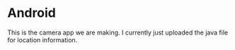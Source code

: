 # Android
This is the camera app we are making. I currently just uploaded the java file for location information.
